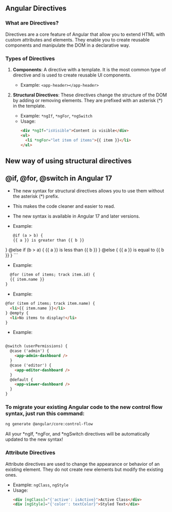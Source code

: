 ## Angular Directives

### What are Directives?
Directives are a core feature of Angular that allow you to extend HTML with custom attributes and elements. They enable you to create reusable components and manipulate the DOM in a declarative way.

### Types of Directives

1. **Components**: A directive with a template. It is the most common type of directive and is used to create reusable UI components.
    - Example: `<app-header></app-header>`

2. **Structural Directives**: These directives change the structure of the DOM by adding or removing elements. They are prefixed with an asterisk (*) in the template.
    - Example: `*ngIf`, `*ngFor`, `*ngSwitch`
    - Usage:
      ```html
      <div *ngIf="isVisible">Content is visible</div>
      <ul>
        <li *ngFor="let item of items">{{ item }}</li>
      </ul>
      ```
## New way of using structural directives

## @if, @for, @switch in Angular 17
- The new syntax for structural directives allows you to use them without the asterisk (*) prefix.
- This makes the code cleaner and easier to read.
- The new syntax is available in Angular 17 and later versions.

- Example:
  ```html
  @if (a > b) {
  {{ a }} is greater than {{ b }}
} @else if (b > a) {
{{ a }} is less than {{ b }}
} @else {
{{ a }} is equal to {{ b }}
}
    ```
- Example:
```html
  @for (item of items; track item.id) {
  {{ item.name }}
}
  ```
  
- Example:

```html
@for (item of items; track item.name) {
  <li>{{ item.name }}</li>
} @empty {
  <li>No items to display!</li>
}
```

- Example:
```html

@switch (userPermissions) {
  @case ('admin') {
    <app-admin-dashboard />
  }
  @case ('editor') {
    <app-editor-dashboard />
  }
  @default {
    <app-viewer-dashboard />
  }
}
```

### To migrate your existing Angular code to the new control flow syntax, just run this command:

```bash
ng generate @angular/core:control-flow
```

All your *ngIf, *ngFor, and *ngSwitch directives will be automatically updated to the new syntax!

### Attribute Directives

Attribute directives are used to change the appearance or behavior of an existing element. They do not create new elements but modify the existing ones.

- Example: `ngClass`, `ngStyle`
- Usage:
  ```html
  <div [ngClass]="{'active': isActive}">Active Class</div>
  <div [ngStyle]="{'color': textColor}">Styled Text</div>
  ```



  
 

